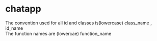 # chatapp

The convention used for all id and classes is(lowercase)  class_name , id_name
<br>
The function names are (lowercae) function_name

